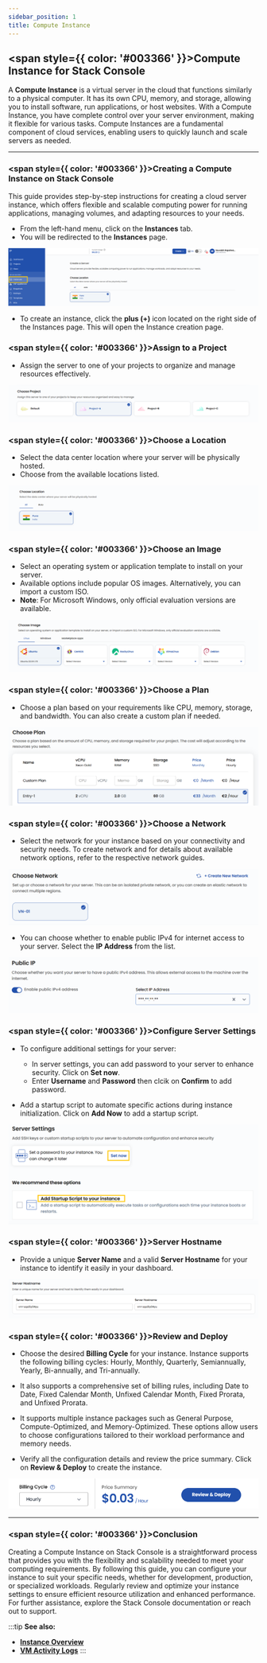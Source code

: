```yaml
---
sidebar_position: 1
title: Compute Instance
---
```


## <span style={{ color: '#003366' }}>Compute Instance for Stack Console</span>

A **Compute Instance** is a virtual server in the cloud that functions similarly to a physical computer. It has its own CPU, memory, and storage, allowing you to install software, run applications, or host websites. With a Compute Instance, you have complete control over your server environment, making it flexible for various tasks. Compute Instances are a fundamental component of cloud services, enabling users to quickly launch and scale servers as needed.

----------

### <span style={{ color: '#003366' }}>Creating a Compute Instance on Stack Console</span>

This guide provides step-by-step instructions for creating a cloud server instance, which offers flexible and scalable computing power for running applications, managing volumes, and adapting resources to your needs.

- From the left-hand menu, click on the **Instances** tab.
- You will be redirected to the **Instances** page.

![Instances Page](images/stackconsole-select-instance.png)

- To create an instance, click the **plus (+)** icon located on the right side of the Instances page. This will open the Instance creation page.

### <span style={{ color: '#003366' }}>Assign to a Project</span>

- Assign the server to one of your projects to organize and manage resources effectively.

![Assign to Project](images/stackconsole-create-instance-choose-project.png)

### <span style={{ color: '#003366' }}>Choose a Location</span>

- Select the data center location where your server will be physically hosted.
- Choose from the available locations listed.

![Choose Location](images/stackconsole-create-instance-location.png)

### <span style={{ color: '#003366' }}>Choose an Image</span>

- Select an operating system or application template to install on your server.
- Available options include popular OS images. Alternatively, you can import a custom ISO.
- **Note**: For Microsoft Windows, only official evaluation versions are available.

![Choose Image](images/stackconsole-create-instance-choose-images.png)

### <span style={{ color: '#003366' }}>Choose a Plan</span>

- Choose a plan based on your requirements like CPU, memory, storage, and bandwidth. You can also create a custom plan if needed.

![Choose Plan](images/vmset_open_neb_9.png)

### <span style={{ color: '#003366' }}>Choose a Network</span>

- Select the network for your instance based on your connectivity and security needs. To create network and for details about available network options, refer to the respective network guides.

![Choose Network](images/vmset_open_neb_10.png)

- You can choose whether to enable public IPv4 for internet access to your server. Select the **IP Address** from the list.

![Enable Public IP](images/vmset_open_neb_11.png)

### <span style={{ color: '#003366' }}>Configure Server Settings</span>

- To configure additional settings for your server:
    - In server settings, you can add password to your server to enhance security. Click on **Set now**.
    - Enter **Username** and **Password** then clcik on **Confirm** to add password. 

- Add a startup script to automate specific actions during instance initialization. Click on **Add Now** to add a startup script.

![Add SSH Key](images/vmset_open_neb_12.png)

### <span style={{ color: '#003366' }}>Server Hostname</span>

- Provide a unique **Server Name** and a valid **Server Hostname** for your instance to identify it easily in your dashboard.

![Server Hostname](images/stackconsole-create-instance-server-hostname.png)

### <span style={{ color: '#003366' }}>Review and Deploy</span>

- Choose the desired **Billing Cycle** for your instance. Instance supports the following billing cycles: Hourly, Monthly, Quarterly, Semiannually, Yearly, Bi-annually, and Tri-annually. 

- It also supports a comprehensive set of billing rules, including Date to Date, Fixed Calendar Month, Unfixed Calendar Month, Fixed Prorata, and Unfixed Prorata.

- It supports multiple instance packages such as General Purpose, Compute-Optimized, and Memory-Optimized. These options allow users to choose configurations tailored to their workload performance and memory needs.

- Verify all the configuration details and review the price summary. Click on **Review & Deploy** to create the instance.

![Review and Deploy](images/stackconsole-create-instance-depoly.png)

----------

### <span style={{ color: '#003366' }}>Conclusion</span>

Creating a Compute Instance on Stack Console is a straightforward process that provides you with the flexibility and scalability needed to meet your computing requirements. By following this guide, you can configure your instance to suit your specific needs, whether for development, production, or specialized workloads. Regularly review and optimize your instance settings to ensure efficient resource utilization and enhanced performance. For further assistance, explore the Stack Console documentation or reach out to support.

:::tip
**See also:**  
- **[Instance Overview](./Instance%20Overview.md)**  
- **[VM Activity Logs](./VM%20Activity%20Logs.md)**
:::

